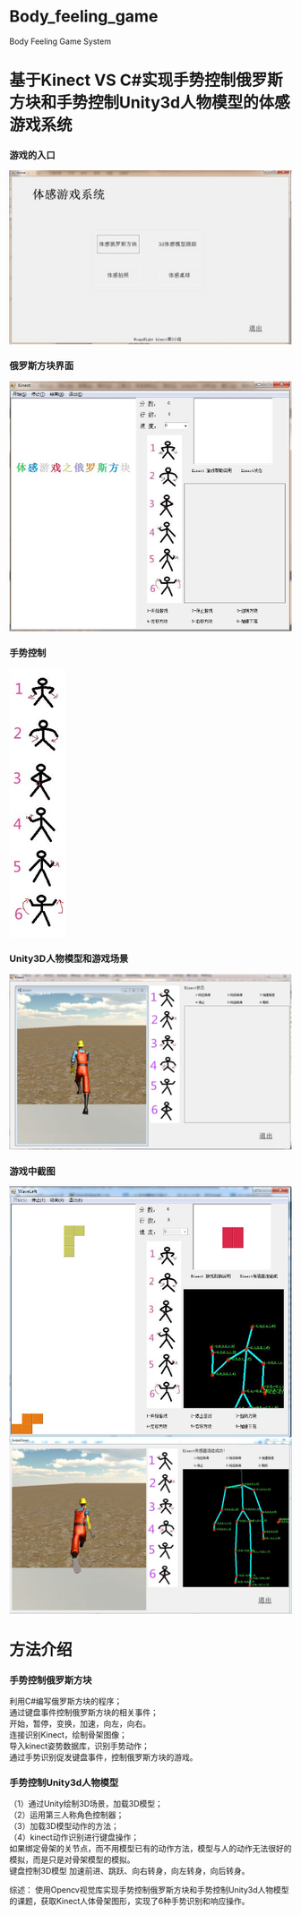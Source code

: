 # Body_feeling_game
Body Feeling Game System

基于Kinect VS C#实现手势控制俄罗斯方块和手势控制Unity3d人物模型的体感游戏系统
===================================  
### 游戏的入口
![github](https://github.com/df865017/Body_feeling_game/blob/master/pic/main.jpg "github") 

### 俄罗斯方块界面
![github]( https://github.com/df865017/Body_feeling_game/blob/master/pic/Tetris.jpg "github") 

### 手势控制
![github]( https://github.com/df865017/Body_feeling_game/blob/master/pic/handscontrol.jpg "github") 

### Unity3D人物模型和游戏场景
![github](https://github.com/df865017/Body_feeling_game/blob/master/pic/player.jpg "github") 

### 游戏中截图
![github](https://github.com/df865017/Body_feeling_game/blob/master/pic/TeritGame.jpg "github") </br>
![github](https://github.com/df865017/Body_feeling_game/blob/master/pic/PlayerGame.jpg "github") 

方法介绍
=================================== 
### 手势控制俄罗斯方块

利用C#编写俄罗斯方块的程序；</br>
通过键盘事件控制俄罗斯方块的相关事件；</br>
开始，暂停，变换，加速，向左，向右。</br>
连接识别Kinect，绘制骨架图像；</br>
导入kinect姿势数据库，识别手势动作；</br>
通过手势识别促发键盘事件，控制俄罗斯方块的游戏。

### 手势控制Unity3d人物模型
（1）通过Unity绘制3D场景，加载3D模型；</br>
（2）运用第三人称角色控制器；</br>
（3）加载3D模型动作的方法；</br>
（4）kinect动作识别进行键盘操作；</br>
如果绑定骨架的关节点，而不用模型已有的动作方法，模型与人的动作无法很好的模拟，而是只是对骨架模型的模拟。</br>
键盘控制3D模型 加速前进、跳跃、向右转身，向左转身，向后转身。

综述：
使用Opencv视觉库实现手势控制俄罗斯方块和手势控制Unity3d人物模型的课题，获取Kinect人体骨架图形，实现了6种手势识别和响应操作。
